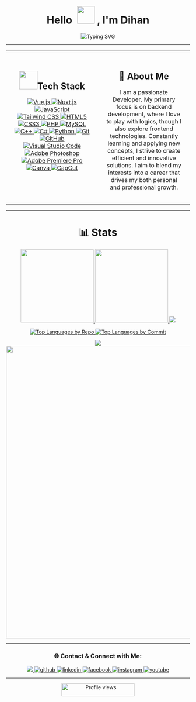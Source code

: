 <h1 align="center">Hello &nbsp;<a href="https://avipatilweb.ml/"><img src="https://github.com/KenanGain/KenanGain/blob/main/icons/wave.gif" width="48"></a> , I'm Dihan</h1>
<p align="center">
<img src="https://readme-typing-svg.herokuapp.com?font=Fira+Code&pause=10&color=9400D3&center=true&vCenter=true&width=435&lines=Developer;Gamer;Streamer;Photographer;Editor;" alt="Typing SVG" />
</p>

<hr>

<div align="center">
  <table style="width: 100%; border-collapse: collapse;">
    <tr>
      <td style="width: 50%; vertical-align: top; padding: 20px;">
        <h2 align="center"><img src="https://media2.giphy.com/media/QssGEmpkyEOhBCb7e1/giphy.gif?cid=ecf05e47a0n3gi1bfqntqmob8g9aid1oyj2wr3ds3mg700bl&rid=giphy.gif" width="50px" height="50px">Tech Stack</h2>
        <p align="center">
          <a href="https://vuejs.org/">
            <img src="https://img.shields.io/badge/Vue.js-4FC08D?style=for-the-badge&logo=vue.js&logoColor=white" alt="Vue.js" />
          </a>
          <a href="https://nuxtjs.org/">
            <img src="https://img.shields.io/badge/Nuxt.js-00DC82?style=for-the-badge&logo=nuxt.js&logoColor=white" alt="Nuxt.js" />
          </a>
          <a href="https://www.javascript.com/">
            <img src="https://img.shields.io/badge/JavaScript-F7DF1E?style=for-the-badge&logo=javascript&logoColor=black" alt="JavaScript" />
          </a>
          <a href="https://tailwindcss.com/">
            <img src="https://img.shields.io/badge/Tailwind%20CSS-38B2AC?style=for-the-badge&logo=tailwind-css&logoColor=white" alt="Tailwind CSS" />
          </a>
          <a href="https://html.spec.whatwg.org/">
            <img src="https://img.shields.io/badge/HTML5-E34F26?style=for-the-badge&logo=html5&logoColor=white" alt="HTML5" />
          </a>
          <a href="https://www.w3.org/Style/CSS/">
            <img src="https://img.shields.io/badge/CSS3-1572B6?style=for-the-badge&logo=css3&logoColor=white" alt="CSS3" />
          </a>
          <a href="https://www.php.net/">
            <img src="https://img.shields.io/badge/PHP-777BB4?style=for-the-badge&logo=php&logoColor=white" alt="PHP" />
          </a>
          <a href="https://www.mysql.com/">
            <img src="https://img.shields.io/badge/MySQL-4479A1?style=for-the-badge&logo=mysql&logoColor=white" alt="MySQL" />
          </a>
          <a href="https://isocpp.org/">
            <img src="https://img.shields.io/badge/C++-00599C?style=for-the-badge&logo=c%2B%2B&logoColor=white" alt="C++" />
          </a>
          <a href="https://docs.microsoft.com/en-us/dotnet/csharp/">
            <img src="https://img.shields.io/badge/C%23-239120?style=for-the-badge&logo=csharp&logoColor=white" alt="C#" />
          </a>
          <a href="https://www.python.org/">
            <img src="https://img.shields.io/badge/Python-3776AB?style=for-the-badge&logo=python&logoColor=white" alt="Python" />
          </a>
          <a href="https://git-scm.com/">
            <img src="https://img.shields.io/badge/Git-F05032?style=for-the-badge&logo=git&logoColor=white" alt="Git" />
          </a>
          <a href="https://github.com/">
            <img src="https://img.shields.io/badge/GitHub-181717?style=for-the-badge&logo=github&logoColor=white" alt="GitHub" />
          </a>
          <a href="https://code.visualstudio.com/">
            <img src="https://img.shields.io/badge/VS%20Code-007ACC?style=for-the-badge&logo=visual-studio-code&logoColor=white" alt="Visual Studio Code" />
          </a>
          <a href="https://www.adobe.com/products/photoshop.html">
            <img src="https://img.shields.io/badge/Adobe%20Photoshop-31A8FF?style=for-the-badge&logo=adobephotoshop&logoColor=white" alt="Adobe Photoshop" />
          </a>
          <a href="https://www.adobe.com/products/premiere.html">
            <img src="https://img.shields.io/badge/Adobe%20Premiere%20Pro-999999?style=for-the-badge&logo=adobepremierepro&logoColor=white" alt="Adobe Premiere Pro" />
          </a>
          <a href="https://www.canva.com/">
            <img src="https://img.shields.io/badge/Canva-00C4CC?style=for-the-badge&logo=canva&logoColor=white" alt="Canva" />
          </a>
          <a href="https://www.capcut.com/">
            <img src="https://img.shields.io/badge/CapCut-4A4A4A?style=for-the-badge&logo=capcut&logoColor=white" alt="CapCut" />
          </a>
        </p>
      </td>
      <td style="width: 50%; vertical-align: top; padding: 20px;">
        <h2 align="center">🚀 About Me</h2>
        <p align="center">
          I am a passionate Developer. My primary focus is on backend development, where I love to play with logics, though I also explore frontend technologies. Constantly learning and applying new concepts, I strive to create efficient and innovative solutions. I aim           to blend my interests into a career that drives my both personal and professional growth.
        </p>
      </td>
    </tr>
  </table>
</div>

<hr>

<h1 align="center">📊 Stats</h1>

<p align="center">
<a href="https://github.com/Rafeeuzzaman-Dihan">
  <img height="200em" src="https://github-readme-stats-eight-theta.vercel.app/api?username=Rafeeuzzaman-Dihan&show_icons=true&theme=algolia&include_all_commits=true&count_private=true"/>
  <img height="200em" src="https://github-readme-stats-eight-theta.vercel.app/api/top-langs/?username=Rafeeuzzaman-Dihan&layout=compact&langs_count=20&theme=algolia"/>
  <img src="https://github-readme-stats.vercel.app/api/wakatime?username=dihan&theme=algolia&custom_title=Coding%20Times%20(since%20January%2024%20,%202025)"/>
</a>
</p>

<p align="center">
<a href="https://github.com/Rafeeuzzaman-Dihan">
  <img src="https://github-profile-summary-cards.vercel.app/api/cards/repos-per-language?username=Rafeeuzzaman-Dihan&theme=algolia&hide_border=true" alt="Top Languages by Repo" />
  <img src="https://github-profile-summary-cards.vercel.app/api/cards/most-commit-language?username=Rafeeuzzaman-Dihan&theme=algolia&hide_border=true" alt="Top Languages by Commit" />
</a>
</p>

<div align="center">
  <img src="https://streak-stats.demolab.com/?user=Rafeeuzzaman-Dihan&theme=algolia" />
  <img width="800" src="https://github-profile-summary-cards.vercel.app/api/cards/profile-details?username=Rafeeuzzaman-Dihan&theme=algolia&hide_border=true">
</div>

<hr>

<h3 align="center">🌐 Contact & Connect with Me:</h3>

<div align="center">
  <a href="mailto:rafeeuzzamandihan@gmail.com">
    <img src="https://img.shields.io/badge/Gmail-D14836?style=for-the-badge&logo=gmail&logoColor=white"/>
  </a>
  <a href="https://github.com/Rafeeuzzaman-Dihan" target="_blank">
    <img src="https://img.shields.io/badge/github-%2324292e.svg?&style=for-the-badge&logo=github&logoColor=white" alt="github" />
  </a>
  <a href="https://www.linkedin.com/in/rafeeuzzaman-dihan/" target="_blank">
    <img src="https://img.shields.io/badge/linkedin-%231E77B5.svg?&style=for-the-badge&logo=linkedin&logoColor=white" alt="linkedin" />
  </a>
  <a href="https://www.facebook.com/rafeeuzzamandihan/" target="_blank">
    <img src="https://img.shields.io/badge/facebook-%234E5D94.svg?&style=for-the-badge&logo=facebook&logoColor=white" alt="facebook" />
  </a>
  <a href="https://www.instagram.com/rz.dihan" target="_blank">
    <img src="https://img.shields.io/badge/instagram-%23E4405F.svg?&style=for-the-badge&logo=instagram&logoColor=white" alt="instagram" />
  </a>
  <a href="https://www.youtube.com/@ViRUStheRAGE" target="_blank">
    <img src="https://img.shields.io/badge/youtube-%23FF0000.svg?&style=for-the-badge&logo=youtube&logoColor=white" alt="youtube" />
  </a>
</div>

<hr>

<p align="center">
  <img src="https://komarev.com/ghpvc/?username=Rafeeuzzaman-Dihan&color=blue&style=flat-square&label=Profile+Views" alt="Profile views" width="200" height="35">
</p>

